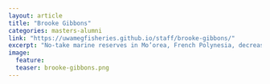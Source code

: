 ```yaml
---
layout: article
title: "Brooke Gibbons"
categories: masters-alumni
link: "https://uwamegfisheries.github.io/staff/brooke-gibbons/"
excerpt: "No-take marine reserves in Mo’orea, French Polynesia, decrease fish wariness but do not increase abundance (2017)"
image:
  feature: 
  teaser: brooke-gibbons.png
---
```

